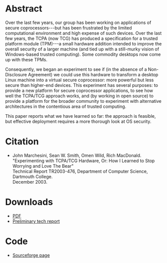 # Abstract
Over the last few years, our group has been working on applications of secure coprocessors---but has been frustrated by the limited computational environment and high expense of such devices. Over the last few years, the TCPA (now TCG) has produced a specification for a trusted platform module (TPM)---a small hardware addition intended to improve the overall security of a larger machine (and tied up with a still-murky vision of Windows-based trusted computing). Some commodity desktops now come up with these TPMs.

Consequently, we began an experiment to see if (in the absence of a Non-Disclosure Agreement) we could use this hardware to transform a desktop Linux machine into a virtual secure coprocessor: more powerful but less secure than higher-end devices. This experiment has several purposes: to provide a new platform for secure coprocessor applications, to see how well the TCPA/TCG approach works, and (by working in open source) to provide a platform for the broader community to experiment with alternative architectures in the contentious area of trusted computing.

This paper reports what we have learned so far: the approach is feasible, but effective deployment requires a more thorough look at OS security.

# Citation
- John Marchesini, Sean W. Smith, Omen Wild, Rich MacDonald.  
  "Experimenting with TCPA/TCG Hardware, Or: How I Learned to Stop Worrying and Love The Bear"  
  Technical Report TR2003-476, Department of Computer Science, Dartmouth College.  
  December 2003.  

# Downloads
- [PDF](tr2003-476.pdf)
- [Preliminary tech report](tr2003-471.pdf)

# Code
- [Sourceforge page](http://enforcer.sourceforge.net)
